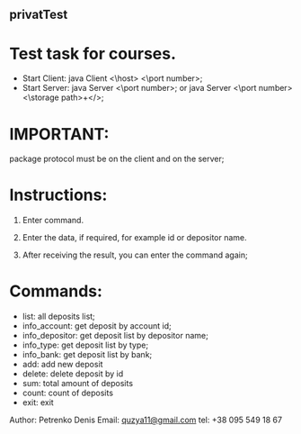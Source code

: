 ## privatTest
# Test task for courses.

- Start Client: java Client <\host> <\port number>;
- Start Server: java Server <\port number>; or java Server <\port number> <\storage path>+<\/>;

# IMPORTANT:

package protocol must be on the client and on the server;


# Instructions:

1. Enter command.

2. Enter the data, if required, for example id or depositor name.

3. After receiving the result, you can enter the command again;


# Commands:
   * list: all deposits list;
   * info_account: get deposit by account id;
   * info_depositor: get deposit list by depositor name;
   * info_type: get deposit list by type;
   * info_bank: get deposit  list by bank;
   * add: add new deposit
   * delete: delete deposit by id
   * sum: total amount of deposits
   * count: count of deposits
   * exit: exit


Author: Petrenko Denis
Email: quzya11@gmail.com
tel: +38 095 549 18 67

